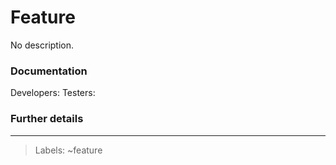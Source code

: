 # Feature <!-- Include feature name-->

No description.
<!-- Write a feature description here -->



<!-- copy if the feature adds or removes functionality -->
<!-- {+New Something+} -->
<!-- {-Deleted Something-} -->

### Documentation

<!-- Add developers here -->
Developers: <!-- @developer -->
Testers: <!-- @tester -->


<!-- See the Feature Change Documentation Workflow https://docs.gitlab.com/ee/development/documentation/feature-change-workflow.html
Add all known Documentation Requirements here, per https://docs.gitlab.com/ee/development/documentation/feature-change-workflow.html#documentation-requirements -->

### Further details

<!-- Include use cases, benefits, and/or goals (contributes to our vision?) -->



---

<!-- Add labels here -->
> Labels: ~feature
